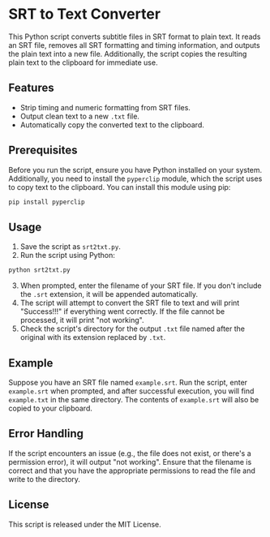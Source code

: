 
# SRT to Text Converter

This Python script converts subtitle files in SRT format to plain text. It reads an SRT file, removes all SRT formatting and timing information, and outputs the plain text into a new file. Additionally, the script copies the resulting plain text to the clipboard for immediate use.

## Features

- Strip timing and numeric formatting from SRT files.
- Output clean text to a new `.txt` file.
- Automatically copy the converted text to the clipboard.

## Prerequisites

Before you run the script, ensure you have Python installed on your system. Additionally, you need to install the `pyperclip` module, which the script uses to copy text to the clipboard. You can install this module using pip:

```bash
pip install pyperclip
```

## Usage

1. Save the script as `srt2txt.py`.
2. Run the script using Python:

```bash
python srt2txt.py
```

3. When prompted, enter the filename of your SRT file. If you don't include the `.srt` extension, it will be appended automatically.
4. The script will attempt to convert the SRT file to text and will print "Success!!!" if everything went correctly. If the file cannot be processed, it will print "not working".
5. Check the script's directory for the output `.txt` file named after the original with its extension replaced by `.txt`.

## Example

Suppose you have an SRT file named `example.srt`. Run the script, enter `example.srt` when prompted, and after successful execution, you will find `example.txt` in the same directory. The contents of `example.srt` will also be copied to your clipboard.

## Error Handling

If the script encounters an issue (e.g., the file does not exist, or there's a permission error), it will output "not working". Ensure that the filename is correct and that you have the appropriate permissions to read the file and write to the directory.

## License

This script is released under the MIT License.
